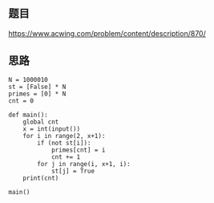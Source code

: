 ## 题目
https://www.acwing.com/problem/content/description/870/

## 思路
```python3
N = 1000010
st = [False] * N
primes = [0] * N
cnt = 0

def main():
    global cnt
    x = int(input())
    for i in range(2, x+1):
        if (not st[i]):
            primes[cnt] = i
            cnt += 1
        for j in range(i, x+1, i):
            st[j] = True
    print(cnt)
    
main()
```
